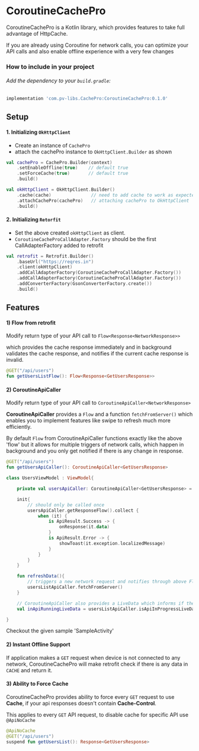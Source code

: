 # CoroutineCachePro


CoroutineCachePro is a Kotlin library, which provides features to take full advantage of HttpCache.


If you are already using Coroutine for network calls, you can optimize your API calls and also enable offline experience with a very few changes


### How to include in your project

###### Add the dependency to your `build.gradle`:
```groovy
implementation 'com.pv-libs.CachePro:CoroutineCachePro:0.1.0'
```

Setup
---
#### 1. Initializing ``OkHttpClient``
 - Create an instance of ``CachePro``
 - attach the cachePro instance to ``OkHttpClient.Builder`` as shown
```kotlin
val cachePro = CachePro.Builder(context)
    .setEnableOffline(true)    // default true
    .setForceCache(true)       // default true
    .build()

val okHttpClient = OkHttpClient.Builder()
    .cache(cache)               // need to add cache to work as expected
    .attachCachePro(cachePro)   // attaching cachePro to OkHttpClient
    .build()
```

#### 2. Initializing ``Retorfit``
 - Set the above created ``okHttpClient`` as client.
 - ``CoroutineCacheProCallAdapter.Factory`` should be the first CallAdapterFactory added to retrofit
```kotlin
val retrofit = Retrofit.Builder()
    .baseUrl("https://reqres.in")
    .client(okHttpClient)
    .addCallAdapterFactory(CoroutineCacheProCallAdapter.Factory())
    .addCallAdapterFactory(CoroutineCacheProCallAdapter.Factory())
    .addConverterFactory(GsonConverterFactory.create())
    .build()
```

## Features

#### 1) Flow from retrofit 

Modify return type of your API call to ``Flow<Response<NetworkResponse>>``

which provides the cache response immediately and in background validates the cache response, and notifies if the current cache response is invalid.  
```kotlin
@GET("/api/users")
fun getUsersListFlow(): Flow<Response<GetUsersResponse>>
```

#### 2) CoroutineApiCaller
Modify return type of your API call to ``CoroutineApiCaller<NetworkResponse>``

**CoroutineApiCaller** provides a ``Flow`` and a function ``fetchFromServer()`` which enables you to implement features like swipe to refresh much more efficiently.

By default ``Flow`` from CoroutineApiCaller functions exactly like the above 'flow' but it allows for multiple triggers of network calls, which happen in background and you only get notified if there is any change in response.
  
```kotlin
@GET("/api/users")
fun getUsersApiCaller(): CoroutineApiCaller<GetUsersResponse>
```

```kotlin
class UsersViewModel : ViewModel{

    private val usersApiCaller: CoroutineApiCaller<GetUsersResponse> = dataManager.getUsersApiCaller()

    init{
        // should only be called once
        usersApiCaller.getResponseFlow().collect {
            when (it) {
                is ApiResult.Success -> {
                    onResponse(it.data)
                }
                is ApiResult.Error -> {
                    showToast(it.exception.localizedMessage)
                }
            }
        }
    }

    fun refreshData(){
        // triggers a new network request and notifies through above Flow if there is any change in api response
        usersListApiCaller.fetchFromServer()
    }

    // CoroutineApiCaller also provides a LiveData which informs if there is any network request currently running in background.
    val inApiRunningLiveData = usersListApiCaller.isApiInProgressLiveData

}
```
Checkout the given sample 'SampleActivity'

#### 2) Instant Offline Support
If application makes a ``GET`` request when device is not connected to any network, CoroutineCachePro will make retrofit check if there is any data in ``CACHE`` and return it.  


#### 3) Ability to Force Cache
CoroutineCachePro provides ability to force every ``GET`` request to use **Cache**, if your api responses doesn't contain **Cache-Control**.

This applies to every ``GET`` API request, to disable cache for specific API use ``@ApiNoCache`` 
```kotlin
@ApiNoCache
@GET("/api/users")
suspend fun getUsersList(): Response<GetUsersResponse>
```




